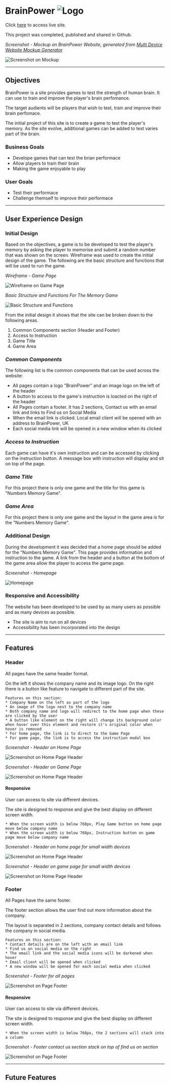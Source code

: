 # BrainPower ![Logo](readme/images/logo-small.png)
Click [here](https://kkwong44.github.io/brainpower/index.html) to access live site.

This project was completed, published and shared in Github.

*Screenshot - Mockup on BrainPower Website, generated from [Multi Device Website Mockup Generator](https://techsini.com/multi-mockup/index.php)*

![Screenshot on Mockup](readme/screenshots/mockup.png)
___

## Objectives

BrainPower is a site provides games to test the strength of human brain. It can use to train and improve the player's brain perfomance.

The target audients will be players that wish to test, train and improve their brain perfomace.

The initial project of this site is to create a game to test the player's memory. As the site evolve, additional games can be added to test varies part of the brain.

### Business Goals
* Develope games that can test the brian performace
* Allow players to train their brain
* Making the game enjoyable to play

### User Goals
* Test their performace
* Challenge themself to improve their performace

___

## User Experience Design

### Initial Design
Based on the objectives, a game is to be developed to test the player's memory by asking the player to memorise and submit a random number that was shown on the screen. Wireframe was used to create the initial design of the game. The following are the basic structure and functions that will be used to run the game.

*Wireframe - Game Page*

![Wireframe on Game Page](readme/images/wireframe-game.jpg)

*Basic Structure and Functions For The Memory Game*

![Basic Structure and Functions](readme/images/site-structure-and-functions.jpg)

From the initial design it shows that the site can be broken down to the following areas.

1. Common Components section (Header and Footer)
2. Access to Instruction
3. Game Title
4. Game Area

### *Common Components*
The following list is the common components that can be used across the website:
* All pages contain a logo "BrainPower" and an image logo on the left of the header
* A button to access to the game's instruction is loacted on the right of the header
* All Pages contain a footer. It has 2 sections, Contact us with an email link and links to Find us on Social Media
* When the email link is clicked. Local email client will be opened with an address to BrainPower, UK
* Each social media link will be opened in a new window when its clicked

### *Access to Instruction*
Each game can have it's own instruction and can be accessed by clicking on the instruction button. A message box with instruction will display and sit on top of the page.

### *Game Title*
For this project there is only one game and the title for this game is "Numbers Memory Game".

### *Game Area*
For this project there is only one game and the layout in the game area is for the "Numbers Memory Game".

### Additional Design
During the development it was decided that a home page should be added for the "Numbers Memory Game". This page provides information and instruction to the game. A link from the header and a button at the bottom of the game area allow the player to access the game page.

*Screenshot - Homepage*

![Homepage](readme/screenshots/homepage.png)

### Responsive and Accessibility
The website has been developed to be used by as many users as possible and as many devices as possible.

* The site is aim to run on all devices
* Accessibility has been incorporated into the design
___

## Features

### Header
All pages have the same header format.

On the left it shows the company name and its image logo. On the right there is a button like feature to navigate to different part of the site.

    Features on this section:
    * Company Name on the left as part of the logo
    * An image of the logo next to the company name
    * Both company name and logo will redirect to the home page when these are clicked by the user
    * A button like element on the right will change its background color when hover over this element and restore it's original color when hover is removed
    * For home page, the link is to direct to the Game Page
    * For game page, the link is to access the instruction modal box

*Screenshot - Header on Home Page*

![Screenshot on Home Page Header](readme/screenshots/header-homepage.png)

*Screenshot - Header on Game Page*

![Screenshot on Home Page Header](readme/screenshots/header-gamepage.png)

#### Responsive
User can access to site via different devices.

The site is designed to response and give the best display on different screen width.

    * When the screen width is below 768px, Play Game button on home page move below company name
    * When the screen width is below 768px, Instruction button on game page move below company name

*Screenshot - Header on home page for small width devices*

![Screenshot on Home Page Header](readme/screenshots/header-homepage-small.png)

*Screenshot - Header on game page for small width devices*

![Screenshot on Home Page Header](readme/screenshots/header-gamepage-small.png)

### Footer
All Pages have the same footer.

The footer section allows the user find out more information about the company.

The layout is separated in 2 sections, company contact details and follows the company in social media.

    Features on this section:
    * Contact details are on the left with an email link
    * Find us on social media on the right
    * The email link and the social media icons will be darkened when hover
    * Email client will be opened when clicked
    * A new window will be opened for each social media when clicked

*Screenshot - Footer for all pages*

![Screenshot on Page Footer](readme/screenshots/footer.png)

#### Responsive
User can access to site via different devices.

The site is designed to response and give the best display on different screen width.

    * When the screen width is below 768px, the 2 sections will stack into a column

*Screenshot - Footer contact us section stack on top of find us on section*

![Screenshot on Page Footer](readme/screenshots/footer-small.png)
___

## Future Features
